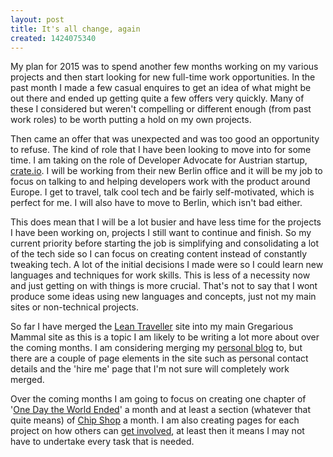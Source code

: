 ```yaml
---
layout: post
title: It's all change, again
created: 1424075340
---
```



My plan for 2015 was to spend another few months working on my various projects and then start looking for new full-time work opportunities. In the past month I made a few casual enquires to get an idea of what might be out there and ended up getting quite a few offers very quickly. Many of these I considered but weren&#39;t compelling or different enough (from past work roles) to be worth putting a hold on my own projects.

Then came an offer that was unexpected and was too good an opportunity to refuse. The kind of role that I have been looking to move into for some time. I am taking on the role of Developer Advocate for Austrian startup, <a href="http://crate.io" target="_blank">crate.io</a>. I will be working from their new Berlin office and it will be my job to focus on talking to and helping developers work with the product around Europe. I get to travel, talk cool tech and be fairly self-motivated, which is perfect for me. I will also have to move to Berlin, which isn&#39;t bad either.

This does mean that I will be a lot busier and have less time for the projects I have been working on, projects I still want to continue and finish. So my current priority before starting the job is simplifying and consolidating a lot of the tech side so I can focus on creating content instead of constantly tweaking tech. A lot of the initial decisions I made were so I could learn new languages and techniques for work skills. This is less of a necessity now and just getting on with things is more crucial. That&#39;s not to say that I wont produce some ideas using new languages and concepts, just not my main sites or non-technical projects.

So far I have merged the <a href="/writing/lean-traveller">Lean Traveller</a> site into my main Gregarious Mammal site as this is a topic I am likely to be writing a lot more about over the coming months. I am considering merging my <a href="/writing/chris-chinchilla">personal blog</a> to, but there are a couple of page elements in the site such as personal contact details and the &#39;hire me&#39; page that I&#39;m not sure will completely work merged.

Over the coming months I am going to focus on creating one chapter of &#39;<a href="http://onedaytheworldended.com/" target="_blank">One Day the World Ended</a>&#39; a month and at least a section (whatever that quite means) of <a href="http://chipshopgame.com" target="_blank">Chip Shop</a> a month. I am also creating pages for each project on how others can <a href="/get-involved">get involved</a>, at least then it means I may not have to undertake every task that is needed.
